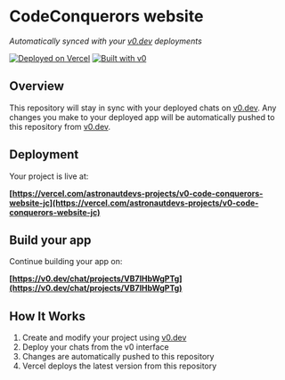# CodeConquerors website

*Automatically synced with your [v0.dev](https://v0.dev) deployments*

[![Deployed on Vercel](https://img.shields.io/badge/Deployed%20on-Vercel-black?style=for-the-badge&logo=vercel)](https://vercel.com/astronautdevs-projects/v0-code-conquerors-website-jc)
[![Built with v0](https://img.shields.io/badge/Built%20with-v0.dev-black?style=for-the-badge)](https://v0.dev/chat/projects/VB7IHbWgPTg)

## Overview

This repository will stay in sync with your deployed chats on [v0.dev](https://v0.dev).
Any changes you make to your deployed app will be automatically pushed to this repository from [v0.dev](https://v0.dev).

## Deployment

Your project is live at:

**[https://vercel.com/astronautdevs-projects/v0-code-conquerors-website-jc](https://vercel.com/astronautdevs-projects/v0-code-conquerors-website-jc)**

## Build your app

Continue building your app on:

**[https://v0.dev/chat/projects/VB7IHbWgPTg](https://v0.dev/chat/projects/VB7IHbWgPTg)**

## How It Works

1. Create and modify your project using [v0.dev](https://v0.dev)
2. Deploy your chats from the v0 interface
3. Changes are automatically pushed to this repository
4. Vercel deploys the latest version from this repository